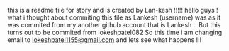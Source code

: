 this is a readme file for story and is created by Lan-kesh !!!!! 
hello guys ! what i thought about commiting this file as Lankesh (username) was as it was commited from my another github account that is Lankesh .. But this turns out to be commited from lokeshpatel082
 So this time i am changing email to lokeshpatel1155@gmail.com and lets see what happens !!!
